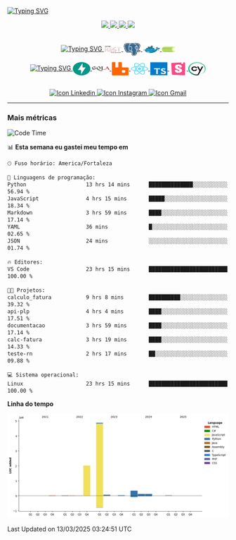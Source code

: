 <a href="https://github.com/alcides07">

![Typing SVG](https://readme-typing-svg.herokuapp.com/?color=FFFFFF&size=50&center=true&vCenter=true&width=2200&height=100&color=EC90EF&lines=\o/+Eaaee!+Me+chamo+Alcides!;Sou+desenvolvedor+backend+:%29;Sou+entusiasta+em+API's+e+em+revisão+de+código+xD)

<div align = "center">
    <a href = "https://github.com/alcides07">
    <img height = "180em" src = "https://github-readme-stats-alcides07s-projects.vercel.app/api?username=alcides07&show_icons=true&theme=radical&include_all_commits=true&count_private=true&hide=contribs&locale=pt-br&border_radius=10&title_color=EC90EF&text_color=EFEFEF&icon_color=EBFC87"/>
    <img height = "180em" src = "https://github-readme-stats-alcides07s-projects.vercel.app/api/top-langs/?username=alcides07&langs_count=5&layout=compact&theme=radical&locale=pt-br&border_radius=12&title_color=EC90EF&text_color=EFEFEF"/>
    <img heght = "180em" src = "https://github-readme-streak-stats-drab-five.vercel.app/?user=alcides07&theme=radical&border_radius=10&locale=pt_BR&date_format=j%2Fn%5B%2FY%5D&card_width=750&dates=EFEFEF&sideLabels=EC90EF&sideNums=EC90EF&border=EFEFEF&fire=EC90EF&currStreakNum=EC90EF&currStreakLabel=EC90EF&ring=EC90EF&stroke=EFEFEF"/>
    <img heght = "180em" src = "https://github-readme-stats-alcides07s-projects.vercel.app/api/wakatime?username=alcides07&theme=radical&border_radius=5&title_color=EC90EF&text_color=EFEFEF&langs_count=5"/>
</div>
   
<div style = "display: inline_block" align="center"><br>
   <a href="https://github.com/alcides07">
       
   ![Typing SVG](https://readme-typing-svg.herokuapp.com/?color=FFFFFF&size=35&center=true&vCenter=true&width=2200&height=100&color=EC90EF&lines=Trabalhando+atualmente+com:)
    <img align = "center" alt = "Alcides-Django-REST" height = "30" width = "40" src = "https://github.com/devicons/devicon/blob/master/icons/djangorest/djangorest-original-wordmark.svg">
    <img align = "center" alt = "Alcides-PostgreSQL" height = "30" width = "40" src = "https://github.com/devicons/devicon/blob/master/icons/postgresql/postgresql-original.svg">
    <img align = "center" alt = "Alcides-Docker" height = "30" width = "40" src = "https://github.com/devicons/devicon/blob/master/icons/docker/docker-original.svg">
    <img align = "center" alt = "Alcides-Celery" height = "30" width = "30" src = "https://github.com/celery/celery/blob/main/docs/images/celery_512.png">
    
   ![Typing SVG](https://readme-typing-svg.herokuapp.com/?color=FFFFFF&size=35&center=true&vCenter=true&width=2200&height=100&color=EC90EF&lines=Já+experienciados:)
    <img align = "center" alt = "Alcides-FastAPI" height = "30" width = "40" src = "https://github.com/devicons/devicon/blob/master/icons/fastapi/fastapi-original.svg">
    <img align = "center" alt = "Alcides-SQLAlchemy" height = "30" width = "40" src = "https://github.com/devicons/devicon/blob/master/icons/sqlalchemy/sqlalchemy-original.svg">
    <img align = "center" alt = "Alcides-RabbitMQ" height = "30" width = "40" src = "https://github.com/devicons/devicon/blob/master/icons/rabbitmq/rabbitmq-original.svg">
    <img align = "center" alt = "Alcides-React" height = "30" width = "40" src = "https://github.com/devicons/devicon/blob/master/icons/react/react-original.svg">
    <img align = "center" alt = "Alcides-Typescript" height = "30" width = "40" src = "https://github.com/devicons/devicon/blob/master/icons/typescript/typescript-original.svg">
    <img align = "center" alt = "Alcides-Storybook" height = "30" width = "40" src = "https://github.com/devicons/devicon/blob/master/icons/storybook/storybook-original.svg">
    <img align = "center" alt = "Alcides-Cypress" height = "30" width = "40" src = "https://github.com/devicons/devicon/blob/master/icons/cypressio/cypressio-original.svg">
</div><br>
    
<div align = "center"> 
    <a href = "https://www.linkedin.com/in/alcides-dantas/" target = "_blank"> <img src = "https://img.shields.io/badge/-Linkedin-%23FFFFFF?style=for-the-badge&logo=linkedin&logoColor=black" title = "Icon Linkedin"/> </a>
    <a href = "https://instagram.com/alcides07" target = "_blank"><img src = "https://img.shields.io/badge/-Instagram-%23FFFFFF?style=for-the-badge&logo=instagram&logoColor=black" title = "Icon Instagram"/> </a>
    <a href = "mailto:alcidesdantasdj@gmail.com" target = "_blank"><img src = "https://img.shields.io/badge/-Gmail-%23FFFFFF?style=for-the-badge&logo=gmail&logoColor=black" title = "Icon Gmail"/> </a> 
</div>

<hr>
<h3>Mais métricas</h3>

<!--START_SECTION:waka-->
![Code Time](http://img.shields.io/badge/Code%20Time-87%20hrs%2034%20mins-blue)

📊 **Esta semana eu gastei meu tempo em** 

```text
🕑︎ Fuso horário: America/Fortaleza

💬 Linguagens de programação: 
Python                   13 hrs 14 mins      ██████████████░░░░░░░░░░░   56.94 % 
JavaScript               4 hrs 15 mins       █████░░░░░░░░░░░░░░░░░░░░   18.34 % 
Markdown                 3 hrs 59 mins       ████░░░░░░░░░░░░░░░░░░░░░   17.14 % 
YAML                     36 mins             █░░░░░░░░░░░░░░░░░░░░░░░░   02.65 % 
JSON                     24 mins             ░░░░░░░░░░░░░░░░░░░░░░░░░   01.74 % 

🔥 Editores: 
VS Code                  23 hrs 15 mins      █████████████████████████   100.00 % 

🐱‍💻 Projetos: 
calculo_fatura           9 hrs 8 mins        ██████████░░░░░░░░░░░░░░░   39.32 % 
api-plp                  4 hrs 4 mins        ████░░░░░░░░░░░░░░░░░░░░░   17.51 % 
documentacao             3 hrs 59 mins       ████░░░░░░░░░░░░░░░░░░░░░   17.14 % 
calc-fatura              3 hrs 19 mins       ████░░░░░░░░░░░░░░░░░░░░░   14.33 % 
teste-rn                 2 hrs 17 mins       ██░░░░░░░░░░░░░░░░░░░░░░░   09.88 % 

💻 Sistema operacional: 
Linux                    23 hrs 15 mins      █████████████████████████   100.00 % 
```

**Linha do tempo**

![Lines of Code chart](https://raw.githubusercontent.com/alcides07/alcides07/main/assets/bar_graph.png)


 Last Updated on 13/03/2025 03:24:51 UTC
<!--END_SECTION:waka-->

